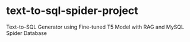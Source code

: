 # text-to-sql-spider-project
Text-to-SQL Generator using Fine-tuned T5 Model with RAG and MySQL Spider Database
